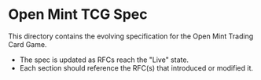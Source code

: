 # Open Mint TCG Spec

This directory contains the evolving specification for the Open Mint Trading Card Game.

- The spec is updated as RFCs reach the "Live" state.
- Each section should reference the RFC(s) that introduced or modified it.
